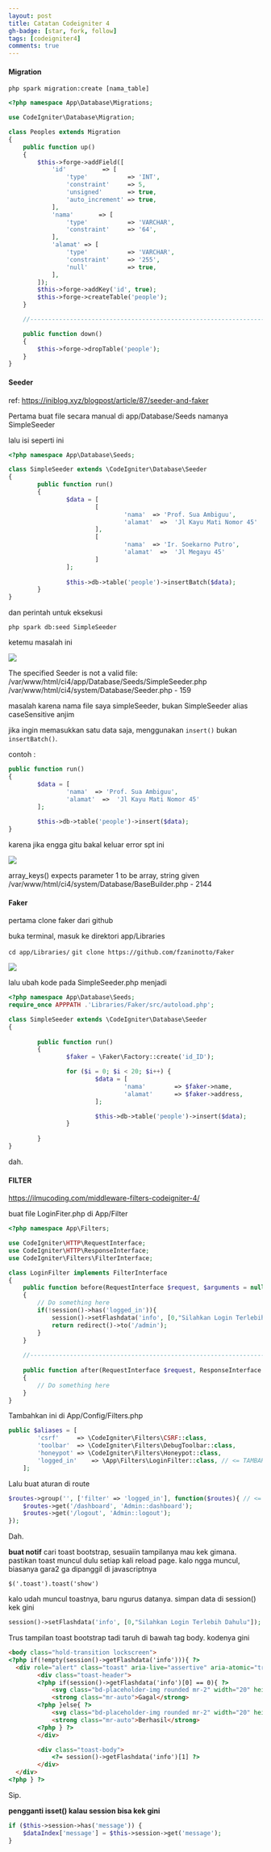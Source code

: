 ```yaml
---
layout: post
title: Catatan Codeigniter 4
gh-badge: [star, fork, follow]
tags: [codeigniter4]
comments: true
---
```


#### Migration

`php spark migration:create [nama_table]`

```php
<?php namespace App\Database\Migrations;

use CodeIgniter\Database\Migration;

class Peoples extends Migration
{
	public function up()
	{
		$this->forge->addField([
			'id'          => [
				'type'           => 'INT',
				'constraint'     => 5,
				'unsigned'       => true,
				'auto_increment' => true,
			],
			'nama'       => [
				'type'           => 'VARCHAR',
				'constraint'     => '64',
			],
			'alamat' => [
				'type'           => 'VARCHAR',
				'constraint'     => '255',
				'null'           => true,
			],
		]);
		$this->forge->addKey('id', true);
		$this->forge->createTable('people');
	}

	//--------------------------------------------------------------------

	public function down()
	{
		$this->forge->dropTable('people');
	}
}
```
#### Seeder

ref: https://iniblog.xyz/blogpost/article/87/seeder-and-faker 

Pertama buat file secara manual di app/Database/Seeds namanya SimpleSeeder

lalu isi seperti ini

```php
<?php namespace App\Database\Seeds;

class SimpleSeeder extends \CodeIgniter\Database\Seeder
{
        public function run()
        {
                $data = [
                        [
                                'nama'  => 'Prof. Sua Ambiguu',
                                'alamat'  =>  'Jl Kayu Mati Nomor 45'
                        ],
                        [
                                'nama'  => 'Ir. Soekarno Putro',
                                'alamat'  =>  'Jl Megayu 45'
                        ]
                ];
                
                $this->db->table('people')->insertBatch($data);
        }
}
```
dan perintah untuk eksekusi

`php spark db:seed SimpleSeeder`

ketemu masalah ini

![](https://i.ibb.co/xm8CKyT/image.png)

The specified Seeder is not a valid file: /var/www/html/ci4/app/Database/Seeds/SimpleSeeder.php
/var/www/html/ci4/system/Database/Seeder.php - 159

masalah karena nama file saya simpleSeeder, bukan SimpleSeeder alias caseSensitive anjim

jika ingin memasukkan satu data saja, menggunakan `insert()` bukan `insertBatch()`.

contoh : 

```php
public function run()
{
        $data = [
                'nama'  => 'Prof. Sua Ambiguu',
                'alamat'  =>  'Jl Kayu Mati Nomor 45'
        ];
        
        $this->db->table('people')->insert($data);
}
```

karena jika engga gitu bakal keluar error spt ini

![](https://i.ibb.co/KFNnjqV/image.png)

array_keys() expects parameter 1 to be array, string given
/var/www/html/ci4/system/Database/BaseBuilder.php - 2144

#### Faker

pertama clone faker dari github

buka terminal, masuk ke direktori app/Libraries

`cd app/Libraries/`
`git clone https://github.com/fzaninotto/Faker`

![](https://i.ibb.co/1bB9GSY/image.png)

lalu ubah kode pada SimpleSeeder.php menjadi

```php
<?php namespace App\Database\Seeds;
require_once APPPATH .'Libraries/Faker/src/autoload.php';

class SimpleSeeder extends \CodeIgniter\Database\Seeder
{
        
        public function run()
        {
                $faker = \Faker\Factory::create('id_ID');

                for ($i = 0; $i < 20; $i++) {
                        $data = [
                                'nama'        => $faker->name,
                                'alamat'      => $faker->address,
                        ];

                        $this->db->table('people')->insert($data);
                }
                
        }
}
```

dah.

#### FILTER

https://ilmucoding.com/middleware-filters-codeigniter-4/

buat file LoginFiter.php di App/Filter

```php
<?php namespace App\Filters;

use CodeIgniter\HTTP\RequestInterface;
use CodeIgniter\HTTP\ResponseInterface;
use CodeIgniter\Filters\FilterInterface;

class LoginFilter implements FilterInterface
{
    public function before(RequestInterface $request, $arguments = null)
    {
        // Do something here
        if(!session()->has('logged_in')){
            session()->setFlashdata('info', [0,"Silahkan Login Terlebih Dahulu"]);
            return redirect()->to('/admin');
        }
    }
 
    //--------------------------------------------------------------------
 
    public function after(RequestInterface $request, ResponseInterface $response, $arguments = null)
    {
        // Do something here
    }
}
```

Tambahkan ini di App/Config/Filters.php

```php
public $aliases = [
		'csrf'     => \CodeIgniter\Filters\CSRF::class,
		'toolbar'  => \CodeIgniter\Filters\DebugToolbar::class,
		'honeypot' => \CodeIgniter\Filters\Honeypot::class,
		'logged_in'    => \App\Filters\LoginFilter::class, // <= TAMBAHIN INI BRO
	];
```

Lalu buat aturan di route

```php
$routes->group('', ['filter' => 'logged_in'], function($routes){ // <= KASIH FILTER NYA
	$routes->get('/dashboard', 'Admin::dashboard');
	$routes->get('/logout', 'Admin::logout');	
}); 
```

Dah.

**buat notif**
cari toast bootstrap, sesuaiin tampilanya mau kek gimana.
pastikan toast muncul dulu setiap kali reload page.
kalo ngga muncul, biasanya gara2 ga dipanggil di javascriptnya

`$('.toast').toast('show')`

kalo udah muncul toastnya, baru ngurus datanya.
simpan data di session() kek gini

```php
session()->setFlashdata('info', [0,"Silahkan Login Terlebih Dahulu"]); // <= SIMPEN DI SESSION
```

Trus tampilan toast bootstrap tadi taruh di bawah tag body.
kodenya gini

```html
<body class="hold-transition lockscreen">
<?php if(!empty(session()->getFlashdata('info'))){ ?>
  <div role="alert" class="toast" aria-live="assertive" aria-atomic="true" data-autohide="true" data-delay="3000" style="position: absolute; top: 20px; right: 10px; z-index:999">
        <div class="toast-header">
        <?php if(session()->getFlashdata('info')[0] == 0){ ?>
            <svg class="bd-placeholder-img rounded mr-2" width="20" height="20" xmlns="http://www.w3.org/2000/svg" preserveAspectRatio="xMidYMid slice" focusable="false" role="img"><rect width="100%" height="100%" fill="#f00"></rect></svg>
            <strong class="mr-auto">Gagal</strong>
        <?php }else{ ?>
            <svg class="bd-placeholder-img rounded mr-2" width="20" height="20" xmlns="http://www.w3.org/2000/svg" preserveAspectRatio="xMidYMid slice" focusable="false" role="img"><rect width="100%" height="100%" fill="#007aff"></rect></svg>
            <strong class="mr-auto">Berhasil</strong>
        <?php } ?>
        </div>

        <div class="toast-body">
            <?= session()->getFlashdata('info')[1] ?>
        </div>
  </div>
<?php } ?>
```

Sip.


**pengganti isset() kalau session bisa kek gini**

```php
if ($this->session->has('message')) {
	$dataIndex['message'] = $this->session->get('message');
}
```